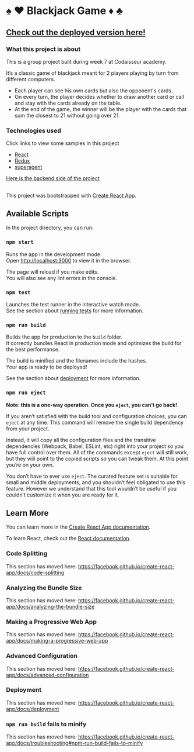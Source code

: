 # :spades: :hearts: Blackjack Game :diamonds: :clubs:

## [Check out the deployed version here!](https://blackjack-class26.netlify.com/) 

### What this project is about

This is a group project bulit during week 7 at Codaisseur academy.

It’s a classic game of blackjack meant for 2 players playing by turn from different computers.

* Each player can see his own cards but also the opponent's cards.
* On every turn, the player decides whether to draw another card or call and stay with the cards already on the table.
* At the end of the game, the winner will be the player with the cards that sum the closest to 21 without going over 21.

### Technologies used

Click links to view some samples in this project 
* [React](https://github.com/kerenKi/Blackjack-Game-Client/blob/master/src/components/Game/Blackjack/index.js)
* [Redux](https://github.com/kerenKi/Blackjack-Game-Client/blob/master/src/reducers/deck.js)
* [superagent](https://github.com/kerenKi/Blackjack-Game-Client/blob/master/src/actions/Getdeck.js)

[Here is the backend side of the project](https://github.com/kerenKi/blackjack-game-server)

##


This project was bootstrapped with [Create React App](https://github.com/facebook/create-react-app).

## Available Scripts

In the project directory, you can run:

### `npm start`

Runs the app in the development mode.<br>
Open [http://localhost:3000](http://localhost:3000) to view it in the browser.

The page will reload if you make edits.<br>
You will also see any lint errors in the console.

### `npm test`

Launches the test runner in the interactive watch mode.<br>
See the section about [running tests](https://facebook.github.io/create-react-app/docs/running-tests) for more information.

### `npm run build`

Builds the app for production to the `build` folder.<br>
It correctly bundles React in production mode and optimizes the build for the best performance.

The build is minified and the filenames include the hashes.<br>
Your app is ready to be deployed!

See the section about [deployment](https://facebook.github.io/create-react-app/docs/deployment) for more information.

### `npm run eject`

**Note: this is a one-way operation. Once you `eject`, you can’t go back!**

If you aren’t satisfied with the build tool and configuration choices, you can `eject` at any time. This command will remove the single build dependency from your project.

Instead, it will copy all the configuration files and the transitive dependencies (Webpack, Babel, ESLint, etc) right into your project so you have full control over them. All of the commands except `eject` will still work, but they will point to the copied scripts so you can tweak them. At this point you’re on your own.

You don’t have to ever use `eject`. The curated feature set is suitable for small and middle deployments, and you shouldn’t feel obligated to use this feature. However we understand that this tool wouldn’t be useful if you couldn’t customize it when you are ready for it.

## Learn More

You can learn more in the [Create React App documentation](https://facebook.github.io/create-react-app/docs/getting-started).

To learn React, check out the [React documentation](https://reactjs.org/).

### Code Splitting

This section has moved here: https://facebook.github.io/create-react-app/docs/code-splitting

### Analyzing the Bundle Size

This section has moved here: https://facebook.github.io/create-react-app/docs/analyzing-the-bundle-size

### Making a Progressive Web App

This section has moved here: https://facebook.github.io/create-react-app/docs/making-a-progressive-web-app

### Advanced Configuration

This section has moved here: https://facebook.github.io/create-react-app/docs/advanced-configuration

### Deployment

This section has moved here: https://facebook.github.io/create-react-app/docs/deployment

### `npm run build` fails to minify

This section has moved here: https://facebook.github.io/create-react-app/docs/troubleshooting#npm-run-build-fails-to-minify
